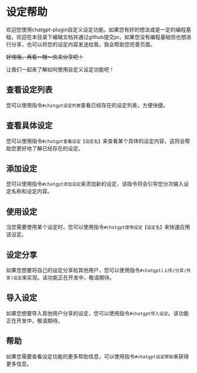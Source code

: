 # 设定帮助

欢迎您使用chatgpt-plugin自定义设定功能。如果您有好的想法或是一定的编程基础，欢迎在本目录下编辑文档并通过github提交pr。如果您没有编程基础但也想进行分享，也可以将您的设定内容发送给我，我会帮助您完善页面。

~~好怪哦，再看一眼～快来分享吧！~~

让我们一起来了解如何使用自定义设定功能吧！

## 查看设定列表

您可以使用指令`#chatgpt设定列表`查看已经存在的设定列表，方便快捷。

## 查看具体设定

您可以使用指令`#chatgpt查看设定【设定名】`来查看某个具体的设定内容，这将会帮助您更好地了解已经存在的设定。

## 添加设定

您可以使用指令`#chatgpt添加设定`来添加新的设定，该指令将会引导您分次输入设定名称和设定内容。

## 使用设定

当您需要使用某个设定时，您可以使用指令`#chatgpt使用设定【设定名】`来快速应用该设定。

## 设定分享

如果您想要将自己的设定分享给其他用户，您可以使用指令`#chatgpt(上传/分享/共享)设定`来实现。该功能正在开发中，敬请期待。

## 导入设定

如果您想要导入其他用户分享的设定，您可以使用指令`#chatgpt导入设定`。该功能正在开发中，敬请期待。

## 帮助

如果您需要查看设定功能的更多帮助信息，可以使用指令`#chatgpt设定帮助`来获得更多信息。